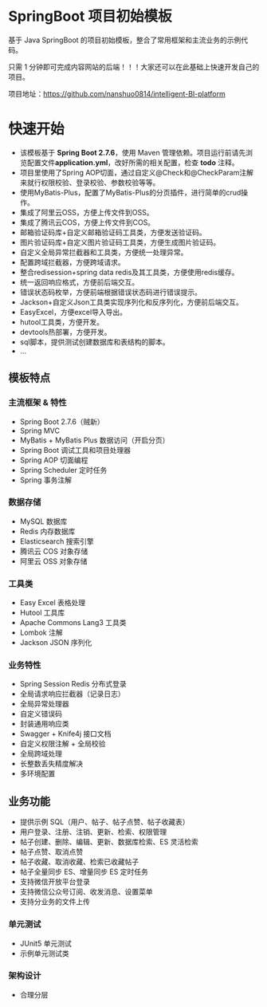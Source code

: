# SpringBoot 项目初始模板

基于 Java SpringBoot 的项目初始模板，整合了常用框架和主流业务的示例代码。

只需 1 分钟即可完成内容网站的后端！！！大家还可以在此基础上快速开发自己的项目。

项目地址：https://github.com/nanshuo0814/intelligent-BI-platform

# 快速开始

- 该模板基于 **Spring Boot 2.7.6**，使用 Maven 管理依赖。项目运行前请先浏览配置文件**application.yml**，改好所需的相关配置，检查 **todo** 注释。
- 项目里使用了Spring AOP切面，通过自定义@Check和@CheckParam注解来就行权限校验、登录校验、参数校验等等。
- 使用MyBatis-Plus，配置了MyBatis-Plus的分页插件，进行简单的crud操作。
- 集成了阿里云OSS，方便上传文件到OSS。
- 集成了腾讯云COS，方便上传文件到COS。
- 邮箱验证码库+自定义邮箱验证码工具类，方便发送验证码。
- 图片验证码库+自定义图片验证码工具类，方便生成图片验证码。
- 自定义全局异常拦截器和工具类，方便统一处理异常。
- 配置跨域拦截器，方便跨域请求。
- 整合redisession+spring data redis及其工具类，方便使用redis缓存。
- 统一返回响应格式，方便前后端交互。
- 错误状态码枚举，方便前端根据错误状态码进行错误提示。
- Jackson+自定义Json工具类实现序列化和反序列化，方便前后端交互。
- EasyExcel，方便excel导入导出。
- hutool工具类，方便开发。
- devtools热部署，方便开发。
- sql脚本，提供测试创建数据库和表结构的脚本。
- ...

## 模板特点

### 主流框架 & 特性

- Spring Boot 2.7.6（贼新）
- Spring MVC
- MyBatis + MyBatis Plus 数据访问（开启分页）
- Spring Boot 调试工具和项目处理器
- Spring AOP 切面编程
- Spring Scheduler 定时任务
- Spring 事务注解

### 数据存储

- MySQL 数据库
- Redis 内存数据库
- Elasticsearch 搜索引擎
- 腾讯云 COS 对象存储
- 阿里云 OSS 对象存储

### 工具类

- Easy Excel 表格处理
- Hutool 工具库
- Apache Commons Lang3 工具类
- Lombok 注解
- Jackson JSON 序列化

### 业务特性

- Spring Session Redis 分布式登录
- 全局请求响应拦截器（记录日志）
- 全局异常处理器
- 自定义错误码
- 封装通用响应类
- Swagger + Knife4j 接口文档
- 自定义权限注解 + 全局校验
- 全局跨域处理
- 长整数丢失精度解决
- 多环境配置


## 业务功能

- 提供示例 SQL（用户、帖子、帖子点赞、帖子收藏表）
- 用户登录、注册、注销、更新、检索、权限管理
- 帖子创建、删除、编辑、更新、数据库检索、ES 灵活检索
- 帖子点赞、取消点赞
- 帖子收藏、取消收藏、检索已收藏帖子
- 帖子全量同步 ES、增量同步 ES 定时任务
- 支持微信开放平台登录
- 支持微信公众号订阅、收发消息、设置菜单
- 支持分业务的文件上传

### 单元测试

- JUnit5 单元测试
- 示例单元测试类

### 架构设计

- 合理分层